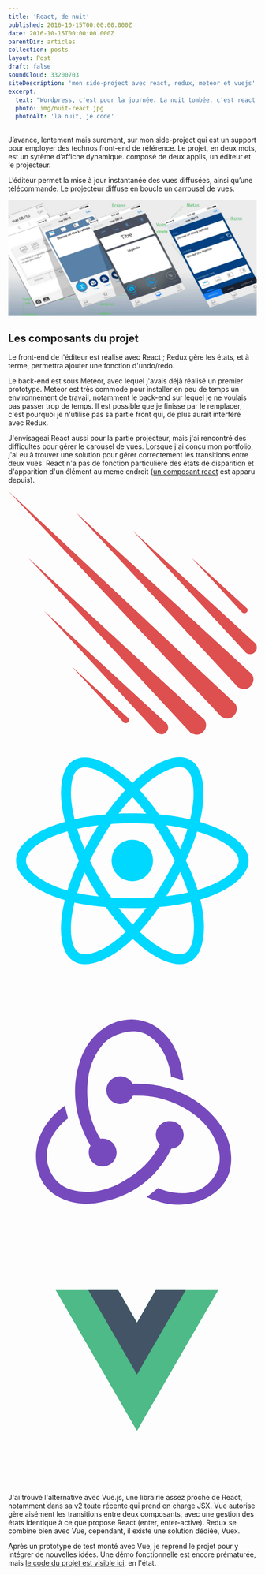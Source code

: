 ```yaml
---
title: 'React, de nuit'
published: 2016-10-15T00:00:00.000Z
date: 2016-10-15T00:00:00.000Z
parentDir: articles
collection: posts
layout: Post
draft: false
soundCloud: 33200703
siteDescription: 'mon side-project avec react, redux, meteor et vuejs'
excerpt:
  text: "Wordpress, c'est pour la journée. La nuit tombée, c'est react !"
  photo: img/nuit-react.jpg
  photoAlt: 'la nuit, je code'
---
```


J’avance, lentement mais surement, sur mon side-project qui est un support pour employer des technos front-end de référence.
Le projet, en deux mots, est un sytème d’affiche dynamique. composé de deux applis, un éditeur et le projecteur.

L’éditeur permet la mise à jour instantanée des vues diffusées, ainsi qu’une télécommande. Le projecteur diffuse en boucle un carrousel de vues.


![études de mockups](../../assets/img/editeurs-message-versions-01.jpg "études de mockups")

<!--intro-->

## Les composants du projet

Le front-end de l'éditeur est réalisé avec React ; Redux gère les états, et à terme, permettra ajouter une fonction d'undo/redo.

Le back-end est sous Meteor, avec lequel j'avais déjà réalisé un premier prototype. Meteor est très commode pour installer en peu de temps un environnement de travail, notamment le back-end sur lequel je ne voulais pas passer trop de temps. Il est possible que je finisse par le remplacer, c'est pourquoi je n'utilise pas sa partie front qui, de plus aurait interféré avec Redux.

J'envisageai React aussi pour la partie projecteur, mais j'ai rencontré des difficultés pour gérer le carousel de vues. Lorsque j'ai conçu mon portfolio, j'ai eu à trouver une solution pour gérer correctement les transitions entre deux vues. React n'a pas de fonction particulière des états de disparition et d'apparition d'un élément au meme endroit ([un composant react](https://www.npmjs.com/package/react-css-transition-replace) est apparu depuis).

<div class="pictos-wrapper"><svg xmlns="http://www.w3.org/2000/svg" viewBox="0 0 160 157">
  <path fill="#de4f4f" d="M0 0l137.1 145.24s4.7 3.3 8.26-.55c3.57-3.9.82-7.7.82-7.7L0 0zm43.42 13.73l104.4 112.56s4.68 3.3 8.25-.6c3.58-3.9.83-7.7.83-7.7L43.42 13.7zM12.9 43.1l104.43 112.57s4.67 3.3 8.24-.55c3.58-3.84.83-7.7.83-7.7L12.9 43.1zm67.22-17.57l72.95 78.65s3.26 2.3 5.76-.4c2.5-2.67.57-5.36.57-5.36l-79.28-72.9zM22.96 77.15L95.9 155.8s3.28 2.3 5.77-.4c2.5-2.68.58-5.36.58-5.36l-79.3-72.9zm94.64-34.6l33.07 35.76s1.6 1.1 2.85-.1c1.23-1.23.28-2.5.28-2.5l-36.2-33.1zM41.22 113.4l33.06 35.74s1.6 1.08 2.85-.18c1.23-1.26.28-2.5.28-2.5L41.3 113.4z">
</path>
</svg>
<svg xmlns="http://www.w3.org/2000/svg" viewBox="0 0 600 600"><circle cx="299.53" cy="299.63" r="50.17" fill="#00D8FF">
</circle>  <path fill="none" stroke="#00D8FF" stroke-width="24" stroke-miterlimit="10" d="M299.53 197.63c67.36 0 129.93 9.66 177.1 25.9 56.85 19.57 91.8 49.24 91.8 76.1 0 28-37.04 59.5-98.08 79.73-46.15 15.3-106.88 23.27-170.82 23.27-65.55 0-127.63-7.5-174.3-23.44-59.03-20.2-94.6-52.2-94.6-79.6 0-26.68 33.37-56.1 89.4-75.6 47.37-16.5 111.48-26.4 179.5-26.4z">
</path>  <path fill="none" stroke="#00D8FF" stroke-width="24" stroke-miterlimit="10" d="M210.74 248.92c33.64-58.35 73.28-107.72 110.92-140.48 45.35-39.46 88.5-54.92 111.77-41.5 24.25 13.98 33.04 61.8 20.07 124.8-9.8 47.6-33.24 104.2-65.18 159.6-32.75 56.78-70.25 106.8-107.37 139.27-47 41.1-92.4 56-116.2 42.3-23.07-13.3-31.9-56.92-20.82-115.23 9.35-49.27 32.83-109.75 66.8-168.67z">
</path>  <path fill="none" stroke="#00D8FF" stroke-width="24" stroke-miterlimit="10" d="M210.82 351.48c-33.74-58.3-56.73-117.28-66.3-166.25-11.55-59-3.4-104.1 19.85-117.57 24.23-14.02 70.06 2.25 118.14 44.94 36.4 32.28 73.7 80.84 105.8 136.17 32.86 56.74 57.48 114.2 67.05 162.6 12.1 61.2 2.3 107.97-21.45 121.73-23.07 13.34-65.26-.8-110.25-39.5-38-32.7-78.7-83.26-112.76-142.12z">
</path></svg>
<svg xmlns="http://www.w3.org/2000/svg" viewBox="0 0 100 100">
  <g fill="#764ABC"><path d="M65.6 65.4c2.9-.3 5.1-2.8 5-5.8-.1-3-2.6-5.4-5.6-5.4h-.2c-3.1.1-5.5 2.7-5.4 5.8.1 1.5.7 2.8 1.6 3.7-3.4 6.7-8.6 11.6-16.4 15.7-5.3 2.8-10.8 3.8-16.3 3.1-4.5-.6-8-2.6-10.2-5.9-3.2-4.9-3.5-10.2-.8-15.5 1.9-3.8 4.9-6.6 6.8-8-.4-1.3-1-3.5-1.3-5.1-14.5 10.5-13 24.7-8.6 31.4 3.3 5 10 8.1 17.4 8.1 2 0 4-.2 6-.7 12.8-2.5 22.5-10.1 28-21.4z">
</path>    <path d="M83.2 53c-7.6-8.9-18.8-13.8-31.6-13.8H50c-.9-1.8-2.8-3-4.9-3h-.2c-3.1.1-5.5 2.7-5.4 5.8.1 3 2.6 5.4 5.6 5.4h.2c2.2-.1 4.1-1.5 4.9-3.4H52c7.6 0 14.8 2.2 21.3 6.5 5 3.3 8.6 7.6 10.6 12.8 1.7 4.2 1.6 8.3-.2 11.8-2.8 5.3-7.5 8.2-13.7 8.2-4 0-7.8-1.2-9.8-2.1-1.1 1-3.1 2.6-4.5 3.6 4.3 2 8.7 3.1 12.9 3.1 9.6 0 16.7-5.3 19.4-10.6 2.9-5.8 2.7-15.8-4.8-24.3z">
</path>    <path d="M32.4 67.1c.1 3 2.6 5.4 5.6 5.4h.2c3.1-.1 5.5-2.7 5.4-5.8-.1-3-2.6-5.4-5.6-5.4h-.2c-.2 0-.5 0-.7.1-4.1-6.8-5.8-14.2-5.2-22.2.4-6 2.4-11.2 5.9-15.5 2.9-3.7 8.5-5.5 12.3-5.6 10.6-.2 15.1 13 15.4 18.3 1.3.3 3.5 1 5 1.5-1.2-16.2-11.2-24.6-20.8-24.6-9 0-17.3 6.5-20.6 16.1-4.6 12.8-1.6 25.1 4 34.8-.5.7-.8 1.8-.7 2.9z">
</path></g>
</svg>
<svg xmlns="http://www.w3.org/2000/svg" viewBox="0 0 400 400"><path fill="#4dba87" d="M237.42 86.66L207.2 139l-30.23-52.34H76.3l130.9 226.68L338.06 86.66z">
</path>  <path fill="#435466" d="M237.42 86.66L207.2 139l-30.23-52.34h-48.3l78.52 136 78.5-136z">
</path></svg></div>

J'ai trouvé l'alternative avec Vue.js, une librairie assez proche de React, notamment dans sa v2 toute récente qui prend en charge JSX. Vue autorise gère aisément les transitions entre deux composants, avec une gestion des états identique à ce que propose React (enter, enter-active). Redux se combine bien avec Vue, cependant, il existe une solution dédiée, Vuex.

Après un prototype de test monté avec Vue, je reprend le projet pour y intégrer de nouvelles idées. Une démo fonctionnelle est encore prématurée, mais [le code du projet est visible ici](https://github.com/vitreene/editeur/tree/master/src), en l'état.

<aside class="notes">
</aside>
